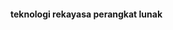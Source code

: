 <html>
    <head>
        <title> teknologi rekayasa perangkat lunak </title>
    <head>
</body>
    <h4> teknologi rekayasa perangkat lunak </h4>
</body>
</html>
